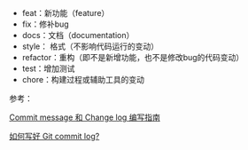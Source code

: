 - feat：新功能（feature）
- fix：修补bug
- docs：文档（documentation）
- style： 格式（不影响代码运行的变动）
- refactor：重构（即不是新增功能，也不是修改bug的代码变动）
- test：增加测试
- chore：构建过程或辅助工具的变动





参考：

[Commit message 和 Change log 编写指南](http://www.ruanyifeng.com/blog/2016/01/commit_message_change_log.html)

[如何写好 Git commit log?](https://www.zhihu.com/question/21209619)